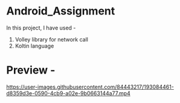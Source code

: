 # Android_Assignment

In this project, I have used - 
 1. Volley library for network call
 2. Koltin language
 

# Preview - 


https://user-images.githubusercontent.com/84443217/193084461-d8359d3e-0590-4cb9-a02e-9b0663144a77.mp4


